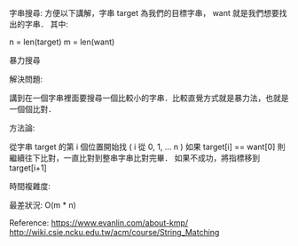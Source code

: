 字串搜尋:
方便以下講解，字串 target 為我們的目標字串， want 就是我們想要找出的字串． 其中:

n = len(target)
m = len(want)

暴力搜尋

解決問題:

講到在一個字串裡面要搜尋一個比較小的字串．比較直覺方式就是暴力法，也就是一個個比對．

方法論:

從字串 target 的第 i 個位置開始找 ( i 從 0, 1, … n )
如果 target[i] == want[0] 則繼續往下比對，一直比對到整串字串比對完畢．
如果不成功，將指標移到 target[i+1]

時間複雜度:

最差狀況: O(m * n)

Reference:
https://www.evanlin.com/about-kmp/
http://wiki.csie.ncku.edu.tw/acm/course/String_Matching
